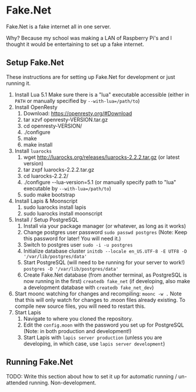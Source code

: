 # Fake.Net

Fake.Net is a fake internet all in one server.

Why? Because my school was making a LAN of Raspberry Pi's and I thought it
would be entertaining to set up a fake internet.

## Setup Fake.Net

These instructions are for setting up Fake.Net for development or just running it.

1. Install Lua 5.1
   Make sure there is a "lua" executable accessible (either in `PATH` or manually
   specified by `--with-lua=/path/to`)
2. Install OpenResty
   1. Download: https://openresty.org/#Download
   2. tar xzvf openresty-VERSION.tar.gz
   3. cd openresty-VERSION/
   4. ./configure
   5. make
   6. make install
3. Install `luarocks`
   1. wget http://luarocks.org/releases/luarocks-2.2.2.tar.gz
      (or latest version)
   2. tar zxpf luarocks-2.2.2.tar.gz
   3. cd luarocks-2.2.2/
   4. ./configure --lua-version=5.1
      (or manually specify path to "lua" executable by `--with-lua=/path/to`)
   5. sudo make bootstrap
4. Install Lapis & Moonscript
   1. sudo luarocks install lapis
   2. sudo luarocks install moonscript
5. Install / Setup PostgreSQL
   1. Install via your package manager (or whatever, as long as it works)
   2. Change postgres user password
      `sudo passwd postgres`
      (Note: Keep this password for later! You will need it.)
   3. Switch to postgres user
      `sudo -i -u postgres`
   4. Initialize database cluster
      `initdb --locale en_US.UTF-8 -E UTF8 -D '/var/lib/postgres/data'`
   5. Start PostgreSQL (will need to be running for your server to work!)
      `postgres -D '/var/lib/postgres/data'`
   6. Create Fake.Net database (from another terminal, as PostgreSQL is now
      running in the first)
      `createdb fake_net`
      (if developing, also make a development database with `createdb fake_net_dev`)
6. Start moonc watching for changes and recompiling:
   `moonc -w .`
   Note that this will only watch for changes to .moon files already existing.
   To compile new source files, you will need to restart this.
6. Start Lapis
   1. Navigate to where you cloned the repository.
   2. Edit the `config.moon` with the password you set up for PostgreSQL
      (Note: in both production and development!)
   3. Start Lapis with `lapis server production`
      (unless you are developing, in which case, use `lapis server development`)

## Running Fake.Net

TODO: Write this section about how to set it up for automatic
      running / un-attended running. Non-development.
